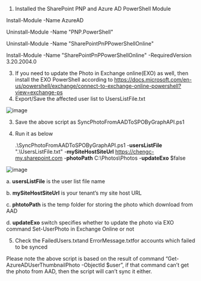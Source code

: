 1. Installed the SharePoint PNP and Azure AD PowerShell Module 

Install-Module -Name AzureAD

Uninstall-Module -Name "PNP.PowerShell"

Uninstall-Module -Name "SharePointPnPPowerShellOnline"

Install-Module -Name "SharePointPnPPowerShellOnline" -RequiredVersion 3.20.2004.0

3. If you need to update the Photo in Exchange online(EXO) as well, then install the EXO PowerShell according to https://docs.microsoft.com/en-us/powershell/exchange/connect-to-exchange-online-powershell?view=exchange-ps
4. Export/Save the affected user list to UsersListFile.txt

![image](https://user-images.githubusercontent.com/21354416/151517552-413b9ce5-7dc6-4fe5-be48-d7a98d241638.png)


3. Save the above script as SyncPhotoFromAADToSPOByGraphAPI.ps1
4. Run it as below 
	
	.\SyncPhotoFromAADToSPOByGraphAPI.ps1 -**usersListFile** ".\UsersListFile.txt" -**mySiteHostSiteUrl** https://chengc-my.sharepoint.com -**photoPath** C:\Photos\Photos -**updateExo** $false

![image](https://user-images.githubusercontent.com/21354416/151515934-0579cdb1-f2e9-4842-9042-20c5bf5c99fa.png)

a. **usersListFile** is the user list file name

b. **mySiteHostSiteUrl** is your tenant’s my site host URL

c. **phtotoPath** is the temp folder for storing the photo which download from AAD

d. **updateExo** switch specifies whether to update the photo via EXO command Set-UserPhoto in Exchange Online or not

5. Check the FailedUsers.txtand ErrorMessage.txtfor accounts which failed to be synced 
 
Please note the above script is based on the result of command “Get-AzureADUserThumbnailPhoto -ObjectId $user”, if that command can’t get the photo from AAD, then the script will can’t sync it either.





